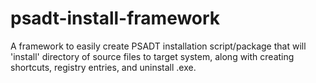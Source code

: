 # psadt-install-framework
A framework to easily create PSADT installation script/package that will 'install' directory of source files to target system, along with creating shortcuts, registry entries, and uninstall .exe.
